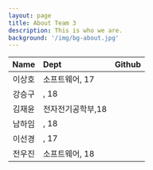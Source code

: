 ```yaml
---
layout: page
title: About Team 3
description: This is who we are.
background: '/img/bg-about.jpg'
---
```


| Name | Dept | Github |
|:------:|:------|:--------|
| 이상호 | 소프트웨어, 17||
| 강승구 | , 18||
| 김재윤 | 전자전기공학부,18||
| 남하임 | , 18||
| 이선경 | , 17||
| 전우진 | 소프트웨어, 18||